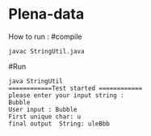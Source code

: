 # Plena-data
How to run :
#compile 
```
javac StringUtil.java
```
#Run 
```
java StringUtil
============Test started ============
please enter your input string :
Bubble
User input : Bubble
First unique char: u
final output  String: uleBbb
```

